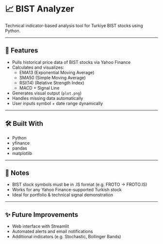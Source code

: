 # 📈 BIST Analyzer

Technical indicator-based analysis tool for Turkiye BIST stocks using Python.

---

## 🚀 Features

- Pulls historical price data of BIST stocks via Yahoo Finance
- Calculates and visualizes:
  - EMA13 (Exponential Moving Average)
  - SMA50 (Simple Moving Average)
  - RSI(14) (Relative Strength Index)
  - MACD + Signal Line
- Generates visual output (`plot.png`)
- Handles missing data automatically
- User inputs symbol + date range dynamically

---

## 🛠️ Built With

- Python
- yfinance
- pandas
- matplotlib

---

## 📌 Notes

- BIST stock symbols must be in .IS format (e.g. FROTO → FROTO.IS)
- Works for any Yahoo Finance-supported Turkish stock
- Ideal for portfolio & technical signal demonstration

---

## ✨ Future Improvements

- Web interface with Streamlit
- Automated alerts and email notifications
- Additional indicators (e.g. Stochastic, Bollinger Bands)
